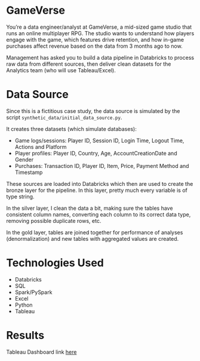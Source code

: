 # GameVerse

You’re a data engineer/analyst at GameVerse, a mid-sized game studio that runs an online multiplayer RPG. The studio wants to understand how players engage with the game, which features drive retention, and how in-game purchases affect revenue based on the data from 3 months ago to now.

Management has asked you to build a data pipeline in Databricks to process raw data from different sources, then deliver clean datasets for the Analytics team (who will use Tableau/Excel).

# Data Source

Since this is a fictitious case study, the data source is simulated by the script <code>synthetic_data/initial_data_source.py</code>.

It creates three datasets (which simulate databases):
- Game logs/sessions: Player ID, Session ID, Login Time, Logout Time, Actions and Platform
- Player profiles: Player ID, Country, Age, AccountCreationDate and Gender
- Purchases: Transaction ID, Player ID, Item, Price, Payment Method and Timestamp

These sources are loaded into Databricks which then are used to create the bronze layer for the pipeline. In this layer, pretty much every variable is of type string.

In the silver layer, I clean the data a bit, making sure the tables have consistent column names, converting each column to its correct data type, removing possible duplicate rows, etc.

In the gold layer, tables are joined together for performance of analyses (denormalization) and new tables with aggregated values are created.

# Technologies Used

- Databricks
- SQL
- Spark/PySpark
- Excel
- Python
- Tableau

# Results

Tableau Dashboard link [here](Not_Available)